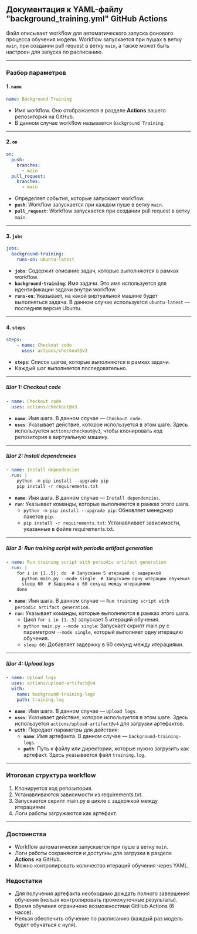 ## Документация к YAML-файлу "background_training.yml" GitHub Actions

Файл описывает workflow для автоматического запуска фонового процесса обучения модели. Workflow запускается при пушах в ветку `main`, при создании pull request в ветку `main`, а также может быть настроен для запуска по расписанию.

---

### Разбор параметров

#### 1. **`name`**
```yaml
name: Background Training
```
- Имя workflow. Оно отображается в разделе **Actions** вашего репозитория на GitHub.
- В данном случае workflow называется `Background Training`.

---

#### 2. **`on`**
```yaml
on:
  push:
    branches:
      - main
  pull_request:
    branches:
      - main
```
- Определяет события, которые запускают workflow.
- **`push`**: Workflow запускается при каждом пуше в ветку `main`.
- **`pull_request`**: Workflow запускается при создании pull request в ветку `main`.

---

#### 3. **`jobs`**
```yaml
jobs:
  background-training:
    runs-on: ubuntu-latest
```
- **`jobs`**: Содержит описание задач, которые выполняются в рамках workflow.
- **`background-training`**: Имя задачи. Это имя используется для идентификации задачи внутри workflow.
- **`runs-on`**: Указывает, на какой виртуальной машине будет выполняться задача. В данном случае используется `ubuntu-latest` — последняя версия Ubuntu.

---

#### 4. **`steps`**
```yaml
steps:
    - name: Checkout code
      uses: actions/checkout@v3
```
- **`steps`**: Список шагов, которые выполняются в рамках задачи.
- Каждый шаг выполняется последовательно.

---

##### Шаг 1: **Checkout code**
```yaml
- name: Checkout code
  uses: actions/checkout@v3
```
- **`name`**: Имя шага. В данном случае — `Checkout code`.
- **`uses`**: Указывает действие, которое используется в этом шаге. Здесь используется `actions/checkout@v3`, чтобы клонировать код репозитория в виртуальную машину.

---

##### Шаг 2: **Install dependencies**
```yaml
- name: Install dependencies
  run: |
    python -m pip install --upgrade pip
    pip install -r requirements.txt
```
- **`name`**: Имя шага. В данном случае — `Install dependencies`.
- **`run`**: Указывает команды, которые выполняются в рамках этого шага.
  - `python -m pip install --upgrade pip`: Обновляет менеджер пакетов `pip`.
  - `pip install -r requirements.txt`: Устанавливает зависимости, указанные в файле requirements.txt.

---

##### Шаг 3: **Run training script with periodic artifact generation**
```yaml
- name: Run training script with periodic artifact generation
  run: |
    for i in {1..5}; do  # Запускаем 5 итераций с задержкой
      python main.py --mode single  # Запускаем одну итерацию обучения
      sleep 60  # Задержка в 60 секунд между итерациями
    done
```
- **`name`**: Имя шага. В данном случае — `Run training script with periodic artifact generation`.
- **`run`**: Указывает команды, которые выполняются в рамках этого шага.
  - Цикл `for i in {1..5}` запускает 5 итераций обучения.
  - `python main.py --mode single`: Запускает скрипт main.py с параметром `--mode single`, который выполняет одну итерацию обучения.
  - `sleep 60`: Добавляет задержку в 60 секунд между итерациями.

---

##### Шаг 4: **Upload logs**
```yaml
- name: Upload logs
  uses: actions/upload-artifact@v4
  with:
    name: background-training-logs
    path: training.log
```
- **`name`**: Имя шага. В данном случае — `Upload logs`.
- **`uses`**: Указывает действие, которое используется в этом шаге. Здесь используется `actions/upload-artifact@v4` для загрузки артефактов.
- **`with`**: Передает параметры для действия:
  - **`name`**: Имя артефакта. В данном случае — `background-training-logs`.
  - **`path`**: Путь к файлу или директории, которые нужно загрузить как артефакт. Здесь указывается файл `training.log`.

---

### Итоговая структура workflow
1. Клонируется код репозитория.
2. Устанавливаются зависимости из requirements.txt.
3. Запускается скрипт main.py в цикле с задержкой между итерациями.
4. Логи работы загружаются как артефакт.

---

### Достоинства
- Workflow автоматически запускается при пуше в ветку `main`.
- Логи работы сохраняются и доступны для загрузки в разделе **Actions** на GitHub.
- Можно контролировать количество итераций обучения через YAML.

### Недостатки
- Для получения артефакта необходимо дождать полного завершения обучения (нельзя контролировать промежуточные результаты).
- Время обучения ограничено возможностями GitHub Actions (6 часов).
- Нельзя обеспечить обучение по расписанию (каждый раз модель будет обучаться с нуля).